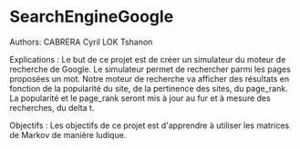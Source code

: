 # SearchEngineGoogle

Authors:
CABRERA Cyril
LOK Tshanon

Explications : 
Le but de ce projet est de créer un simulateur du moteur de recherche de Google.
Le simulateur permet de rechercher parmi les pages proposées un mot. Notre moteur de recherche va afficher des résultats en fonction de la popularité du site, de la pertinence des sites, du page_rank.
La popularité et le page_rank seront mis à jour au fur et à mesure des recherches, du delta t.


Objectifs :
Les objectifs de ce projet est d'apprendre à utiliser les matrices de Markov de manière ludique.

